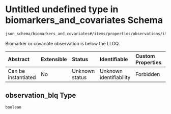 # Untitled undefined type in biomarkers\_and\_covariates Schema

```txt
json_schema/biomarkers_and_covariates#/items/properties/observations/items/properties/observation_blq
```

Biomarker or covariate observation is below the LLOQ.

| Abstract            | Extensible | Status         | Identifiable            | Custom Properties | Additional Properties | Access Restrictions | Defined In                                                                                                       |
| :------------------ | :--------- | :------------- | :---------------------- | :---------------- | :-------------------- | :------------------ | :--------------------------------------------------------------------------------------------------------------- |
| Can be instantiated | No         | Unknown status | Unknown identifiability | Forbidden         | Allowed               | none                | [biomarkers\_and\_covariates.schema.json\*](../out/biomarkers_and_covariates.schema.json "open original schema") |

## observation\_blq Type

`boolean`
